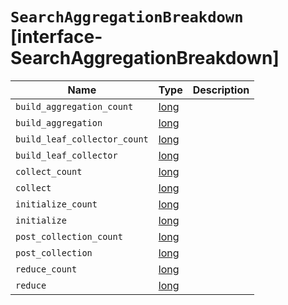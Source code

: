 # `SearchAggregationBreakdown` [interface-SearchAggregationBreakdown]

| Name | Type | Description |
| - | - | - |
| `build_aggregation_count` | [long](./long.md) | &nbsp; |
| `build_aggregation` | [long](./long.md) | &nbsp; |
| `build_leaf_collector_count` | [long](./long.md) | &nbsp; |
| `build_leaf_collector` | [long](./long.md) | &nbsp; |
| `collect_count` | [long](./long.md) | &nbsp; |
| `collect` | [long](./long.md) | &nbsp; |
| `initialize_count` | [long](./long.md) | &nbsp; |
| `initialize` | [long](./long.md) | &nbsp; |
| `post_collection_count` | [long](./long.md) | &nbsp; |
| `post_collection` | [long](./long.md) | &nbsp; |
| `reduce_count` | [long](./long.md) | &nbsp; |
| `reduce` | [long](./long.md) | &nbsp; |
